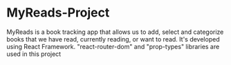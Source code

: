 # MyReads-Project
MyReads is a book tracking app that allows us to add, select and categorize books that we have read, currently reading, or want to read. It's developed using React Framework. "react-router-dom" and "prop-types" libraries are used in this project
